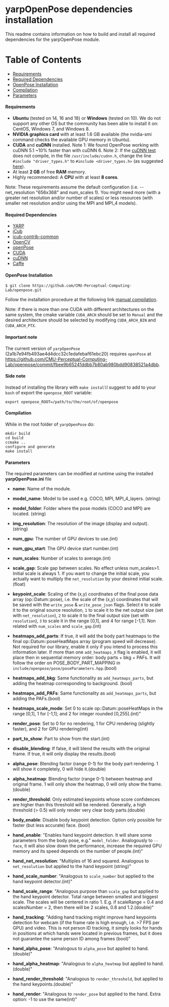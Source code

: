 # yarpOpenPose dependencies installation
This readme contains information on how to build and install all required dependencies for the yarpOpenPose module.

Table of Contents
=================
* [Requirements](#requirements)
* [Required Dependencies](#generic_dep)
* [OpenPose Installation](#openposeinstallation)
* [Compilation](#compilation)
* [Parameters](#parameters)

#### Requirements

* **Ubuntu** (tested on 14, 16 and 18) or **Windows** (tested on 10). We do not support any other OS but the community has been able to install it on: CentOS, Windows 7, and Windows 8.
* **NVIDIA graphics card** with at least 1.6 GB available (the nvidia-smi command checks the available GPU memory in Ubuntu).
* **CUDA** and **cuDNN** installed.
Note 1: We found OpenPose working with cuDNN 5.1 ~10% faster than with cuDNN 6.
Note 2: If the [cuDNN test](https://docs.nvidia.com/deeplearning/sdk/cudnn-install/index.html) does not compile, in the file `/usr/include/cudnn.h`, change the line `#include "driver_types.h"` to `#include <driver_types.h>` (as suggested [here](https://devtalk.nvidia.com/default/topic/1025801/cudnn/cudnn-test-did-not-pass/)).
* At least **2 GB** of free **RAM** memory.
* Highly recommended: A **CPU** with at least **8 cores**.

Note: These requirements assume the default configuration (i.e. --net_resolution "656x368" and num_scales 1). You might need more (with a greater net resolution and/or number of scales) or less resources (with smaller net resolution and/or using the MPI and MPI_4 models).

#### Required Dependencies

- [YARP](https://github.com/robotology/yarp)
- [iCub](https://github.com/robotology/icub-main)
- [icub-contrib-common](https://github.com/robotology/icub-contrib-common)
- [OpenCV](http://opencv.org/downloads.html)
- [openPose](https://github.com/CMU-Perceptual-Computing-Lab/openpose)
- [CUDA](https://developer.nvidia.com/cuda-downloads)
- [cuDNN](https://developer.nvidia.com/cudnn)
- [Caffe](http://caffe.berkeleyvision.org/installation.html)

#### OpenPose Installation

    $ git clone https://github.com/CMU-Perceptual-Computing-Lab/openpose.git

Follow the installation procedure at the following link [manual compilation](https://github.com/CMU-Perceptual-Computing-Lab/openpose/blob/master/doc/installation.md#installation).

Note: if there is more than one CUDA with different architectures on the same system, the cmake variable `CUDA_ARCH` should be set to `Manual` and the desired architecture should be selected by modifying `CUDA_ARCH_BIN` and `CUDA_ARCH_PTX`.  

#### Important note

The current version of `yarpOpenPose` (2a1b7e94fb493ae4d4dcc32c1edafebaf61ebc20) requires `openPose` at https://github.com/CMU-Perceptual-Computing-Lab/openpose/commit/fbee9b65241ddbb7b80ab980bdd90838521a4dbb.

#### Side note
Instead of installing the library with `make install`I suggest to add to your `bash` of export the `openpose_ROOT` variable:

    export openpose_ROOT=/path/to/the/root/of/openpose

#### Compilation

While in the root folder of `yarpOpenPose` do:

    mkdir build
    cd build
    ccmake ..
    configure and generate
    make install

#### Parameters
The required parameters can be modified at runtime using the installed **yarpOpenPose.ini** file

* **name**: Name of the module.
* **model_name**: Model to be used e.g. COCO, MPI, MPI_4_layers. (string)
* **model_folder**: Folder where the pose models (COCO and MPI) are located. (string)
* **img_resolution**: The resolution of the image (display and output). (string)
* **num_gpu**: The number of GPU devices to use.(int)
* **num_gpu_start**: The GPU device start number.(int)
* **num_scales**: Number of scales to average.(int)
* **scale_gap**: Scale gap between scales. No effect unless num_scales>1. Initial scale is always 1. If you want to change the initial scale, you actually want to multiply the `net_resolution` by your desired initial scale.(float)
* **keypoint_scale**: Scaling of the (x,y) coordinates of the final pose data array (op::Datum::pose), i.e. the scale of the (x,y) coordinates that will be saved with the `write_pose` & `write_pose_json` flags. Select `0` to scale it to the original source resolution, `1` to scale it to the net output size (set with `net_resolution`), `2` to scale it to the final output size (set with `resolution`), `3` to scale it in the range [0,1], and 4 for range [-1,1]. Non related with `num_scales` and `scale_gap`.(int)
* **heatmaps_add_parts**: If true, it will add the body part heatmaps to the final op::Datum::poseHeatMaps array (program speed will decrease). Not required for our library, enable it only if you intend to process this information later. If more than one `add_heatmaps_X` flag is enabled, it will place then in sequential memory order: body parts + bkg + PAFs. It will follow the order on POSE_BODY_PART_MAPPING in `include/openpose/pose/poseParameters.hpp`.(bool)
* **heatmaps_add_bkg**: Same functionality as `add_heatmaps_parts`, but adding the heatmap corresponding to background. (bool)

* **heatmaps_add_PAFs**: Same functionality as `add_heatmaps_parts`, but adding the PAFs.(bool)
* **heatmaps_scale_mode**: Set 0 to scale op::Datum::poseHeatMaps in the range [0,1], 1 for [-1,1]; and 2 for integer rounded [0,255].(int)"
* **render_pose**: Set to 0 for no rendering, 1 for CPU rendering (slightly faster), and 2 for GPU rendering(int)
* **part_to_show**: Part to show from the start.(int)
* **disable_blending**: If false, it will blend the results with the original frame. If true, it will only display the results.(bool)
* **alpha_pose**: Blending factor (range 0-1) for the body part rendering. 1 will show it completely, 0 will hide it.(double)
* **alpha_heatmap**: Blending factor (range 0-1) between heatmap and original frame. 1 will only show the heatmap, 0 will only show the frame.(double)
* **render_threshold**: Only estimated keypoints whose score confidences are higher than this threshold will be rendered. Generally, a high threshold (> 0.5) will only render very clear body parts.(double)
* **body_enable**: Disable body keypoint detection. Option only possible for faster (but less accurate) face. (bool)
* **hand_enable**: "Enables hand keypoint detection. It will share some parameters from the body pose, e.g." `model_folder`. Analogously to `--face`, it will also slow down the performance, increase the required GPU memory and its speed depends on the number of people.(int)"
* **hand_net_resolution**: "Multiples of 16 and squared. Analogous to `net_resolution` but applied to the hand keypoint (string)"
* **hand_scale_number**: "Analogous to `scale_number` but applied to the hand keypoint detector.(int)"
* **hand_scale_range**: "Analogous purpose than `scale_gap` but applied to the hand keypoint detector. Total range between smallest and biggest scale. The scales will be centered in ratio 1. E.g. if scaleRange = 0.4 and scalesNumber = 2, then there will be 2 scales, 0.8 and 1.2.(double)"
* **hand_tracking**: "Adding hand tracking might improve hand keypoints detection for webcam (if the frame rate is high enough, i.e. >7 FPS per GPU) and video. This is not person ID tracking, it simply looks for hands in positions at which hands were located in previous frames, but it does not guarantee the same person ID among frames (bool)"
* **hand_alpha_pose**: "Analogous to `alpha_pose` but applied to hand.(double)"
* **hand_alpha_heatmap**: "Analogous to `alpha_heatmap` but applied to hand.(double)"
* **hand_render_threshold**: "Analogous to `render_threshold`, but applied to the hand keypoints.(double)"
* **hand_render**: "Analogous to `render_pose` but applied to the hand. Extra option: -1 to use the same(int)"
